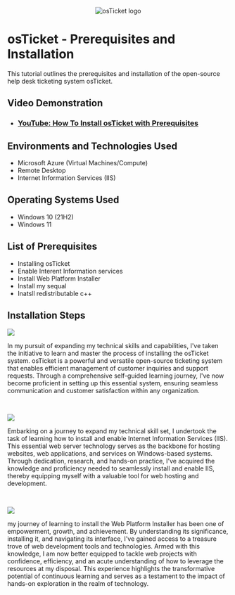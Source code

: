 <p align="center">
<img src="https://i.imgur.com/Clzj7Xs.png" alt="osTicket logo"/>
</p>

<h1>osTicket - Prerequisites and Installation</h1>
This tutorial outlines the prerequisites and installation of the open-source help desk ticketing system osTicket.<br />


<h2>Video Demonstration</h2>

- ### [YouTube: How To Install osTicket with Prerequisites](https://www.youtube.com)

<h2>Environments and Technologies Used</h2>

- Microsoft Azure (Virtual Machines/Compute)
- Remote Desktop
- Internet Information Services (IIS)

<h2>Operating Systems Used </h2>

- Windows 10</b> (21H2)
- Windows 11</b> 

<h2>List of Prerequisites</h2>

- Installing osTicket
- Enable Interent Information services 
- Install Web Platform Installer 
- Install my sequal 
- Inatsll redistributable c++

<h2>Installation Steps</h2>

<p>
<img src="![image](https://github.com/kylegomez422/osticket-prereqs/assets/142747723/3b2b7583-99d5-4c33-bdf0-de3ed24f3cd6)
"/>
</p>
<p>
In my pursuit of expanding my technical skills and capabilities, I've taken the initiative to learn and master the process of installing the osTicket system. osTicket is a powerful and versatile open-source ticketing system that enables efficient management of customer inquiries and support requests. Through a comprehensive self-guided learning journey, I've now become proficient in setting up this essential system, ensuring seamless communication and customer satisfaction within any organization.
</p>
<br />

<p>
<img src="![image](https://github.com/kylegomez422/osticket-prereqs/assets/142747723/fef44283-d3ec-4390-bc03-dc2f1ea0d000)
"/>
</p>
<p>
Embarking on a journey to expand my technical skill set, I undertook the task of learning how to install and enable Internet Information Services (IIS). This essential web server technology serves as the backbone for hosting websites, web applications, and services on Windows-based systems. Through dedication, research, and hands-on practice, I've acquired the knowledge and proficiency needed to seamlessly install and enable IIS, thereby equipping myself with a valuable tool for web hosting and development.
</p>
<br />

<p>
<img src="[![image](https://github.com/kylegomez422/osticket-prereqs/assets/142747723/d77a1d8a-7eab-412a-86f8-6752aa0132b7)](https://imgur.com/a/DnXz5bt)
"/>
</p>
<p>
my journey of learning to install the Web Platform Installer has been one of empowerment, growth, and achievement. By understanding its significance, installing it, and navigating its interface, I've gained access to a treasure trove of web development tools and technologies. Armed with this knowledge, I am now better equipped to tackle web projects with confidence, efficiency, and an acute understanding of how to leverage the resources at my disposal. This experience highlights the transformative potential of continuous learning and serves as a testament to the impact of hands-on exploration in the realm of technology.
</p>
<br />
